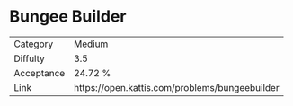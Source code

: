 # Bungee Builder

<table>
    <tr>
        <td>Category</td>
        <td>Medium</td>
    </tr>
    <tr>
        <td>Diffulty</td>
        <td>3.5</td>
    </tr>
    <tr>
        <td>Acceptance</td>
        <td>24.72 %</td>
    </tr>
    <tr>
        <td>Link</td>
        <td>https://open.kattis.com/problems/bungeebuilder</td>
    </tr>
</table>